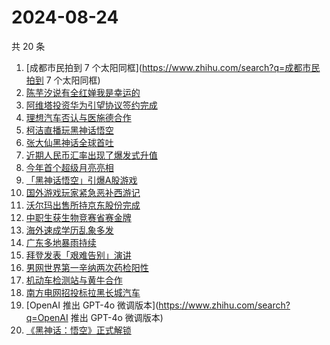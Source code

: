# 2024-08-24

共 20 条

<!-- BEGIN ZHIHUSEARCH -->
<!-- 最后更新时间 Sat Aug 24 2024 19:07:50 GMT+0800 (China Standard Time) -->
1. [成都市民拍到 7 个太阳同框](https://www.zhihu.com/search?q=成都市民拍到 7 个太阳同框)
1. [陈芋汐说有全红婵我是幸运的](https://www.zhihu.com/search?q=陈芋汐说有全红婵我是幸运的)
1. [阿维塔投资华为引望协议签约完成](https://www.zhihu.com/search?q=阿维塔投资华为引望协议签约完成)
1. [理想汽车否认与医施德合作](https://www.zhihu.com/search?q=理想汽车否认与医施德合作)
1. [柯洁直播玩黑神话悟空](https://www.zhihu.com/search?q=柯洁直播玩黑神话悟空)
1. [张大仙黑神话全球首吐](https://www.zhihu.com/search?q=张大仙黑神话全球首吐)
1. [近期人民币汇率出现了爆发式升值](https://www.zhihu.com/search?q=近期人民币汇率出现了爆发式升值)
1. [今年首个超级月亮亮相](https://www.zhihu.com/search?q=今年首个超级月亮亮相)
1. [「黑神话悟空」引爆A股游戏](https://www.zhihu.com/search?q=「黑神话悟空」引爆A股游戏)
1. [国外游戏玩家紧急恶补西游记](https://www.zhihu.com/search?q=国外游戏玩家紧急恶补西游记)
1. [沃尔玛出售所持京东股份完成](https://www.zhihu.com/search?q=沃尔玛出售所持京东股份完成)
1. [中职生获生物竞赛省赛金牌](https://www.zhihu.com/search?q=中职生获生物竞赛省赛金牌)
1. [海外速成学历乱象多发](https://www.zhihu.com/search?q=海外速成学历乱象多发)
1. [广东多地暴雨持续](https://www.zhihu.com/search?q=广东多地暴雨持续)
1. [拜登发表「艰难告别」演讲](https://www.zhihu.com/search?q=拜登发表「艰难告别」演讲)
1. [男网世界第一辛纳两次药检阳性](https://www.zhihu.com/search?q=男网世界第一辛纳两次药检阳性)
1. [机动车检测站与黄牛合作](https://www.zhihu.com/search?q=机动车检测站与黄牛合作)
1. [南方电网招投标拉黑长城汽车](https://www.zhihu.com/search?q=南方电网招投标拉黑长城汽车)
1. [OpenAI 推出 GPT-4o 微调版本](https://www.zhihu.com/search?q=OpenAI 推出 GPT-4o 微调版本)
1. [《黑神话：悟空》正式解锁](https://www.zhihu.com/search?q=《黑神话：悟空》正式解锁)
<!-- END ZHIHUSEARCH -->

